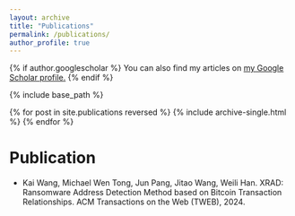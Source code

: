 ```yaml
---
layout: archive
title: "Publications"
permalink: /publications/
author_profile: true
---
```


{% if author.googlescholar %}
  You can also find my articles on <u><a href="{{author.googlescholar}}">my Google Scholar profile</a>.</u>
{% endif %}

{% include base_path %}

{% for post in site.publications reversed %}
  {% include archive-single.html %}
{% endfor %}

# Publication

* Kai Wang, Michael Wen Tong, Jun Pang, Jitao Wang, Weili Han. XRAD: Ransomware Address Detection Method based on Bitcoin Transaction Relationships. ACM Transactions on the Web (TWEB), 2024.
